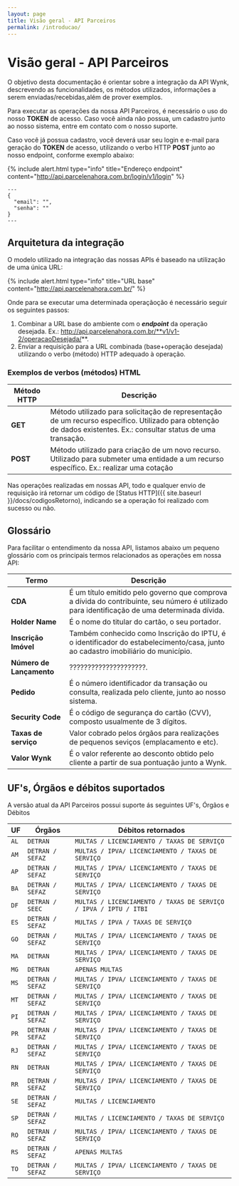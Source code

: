 ```yaml
---
layout: page
title: Visão geral - API Parceiros
permalink: /introducao/
---
```


# Visão geral - API Parceiros

O objetivo desta documentação é orientar sobre a integração da API Wynk, descrevendo as funcionalidades, os métodos utilizados, informações a serem enviadas/recebidas,além de prover exemplos.

Para executar as operações da nossa API Parceiros, é necessário o uso do nosso **TOKEN** de acesso. Caso você ainda não possua, um cadastro junto ao nosso sistema, entre em contato com o nosso suporte.

Caso você já possua cadastro, você deverá usar seu login e e-mail para geração do **TOKEN** de acesso, utilizando o verbo HTTP **POST** junto ao nosso endpoint, conforme exemplo abaixo:

{% include alert.html type="info" title="Endereço endpoint" content="http://api.parcelenahora.com.br/login/v1/login" %}

```
---
{
  "email": "",
  "senha": ""
}
---
```
## Arquitetura da integração

O modelo utilizado na integração das nossas APIs é baseado na utilização de uma única URL:

{% include alert.html type="info" title="URL base" content="http://api.parcelenahora.com.br/" %}

Onde para se executar uma determinada operaçãoção é necessário seguir os seguintes passos:

1. Combinar a URL base do ambiente com o **_endpoint_** da operação desejada. Ex.: http://api.parcelenahora.com.br/**v1/v1-2/operacaoDesejada/**.
2. Enviar a requisição para a URL combinada (base+operação desejada) utilizando o verbo (método) HTTP adequado à operação.

### Exemplos de verbos (métodos) HTML

|Método HTTP|Descrição|
|---|---|
|**GET**|Método utilizado para solicitação de representação de um recurso específico. Utilizado para obtenção de dados existentes. Ex.: consultar status de uma transação.|
|**POST**|Método utilizado para criação de um novo recurso. Utilizado para submeter uma entidade a um recurso específico. Ex.: realizar uma cotação|

Nas operações realizadas em nossas API, todo e qualquer envio de requisição irá retornar um código de [Status HTTP]({{ site.baseurl }}/docs/codigosRetorno), indicando se a operação foi realizado com sucesso ou não.

## Glossário 

Para facilitar o entendimento da nossa API, listamos abaixo um pequeno glossário com os principais termos relacionados as operações em nossa API:

|Termo|Descrição|
|---|---|
|**CDA**|É um título emitido pelo governo que comprova a dívida do contribuinte, seu número é utilizado para identificação de uma determinada dívida.|
|**Holder Name**|É o nome do titular do cartão, o seu portador.|
|**Inscrição Imóvel**|Também conhecido como Inscrição do IPTU, é o identificador do estabelecimento/casa, junto ao cadastro imobiliário do município.|
|**Número de Lançamento**|?????????????????????.|
|**Pedido**|É o número identificador da transação ou consulta, realizada pelo cliente, junto ao nosso sistema.|
|**Security Code**|É o código de segurança do cartão (CVV), composto usualmente de 3 dígitos.|
|**Taxas de serviço**|Valor cobrado pelos órgãos para realizações de pequenos seviços (emplacamento e etc).|
|**Valor Wynk**|É o valor referente ao desconto obtido pelo cliente a partir de sua pontuação junto a Wynk.|

## UF's, Órgãos e débitos suportados

A versão atual da API Parceiros possui suporte ás seguintes UF's, Órgãos e Débitos

| UF      | Órgãos            | Débitos retornados                  |
|---------|-------------------|-------------------------------------|
| `AL`      | `DETRAN        `    | `MULTAS / LICENCIAMENTO / TAXAS DE SERVIÇO`                                |
| `AM`      | `DETRAN / SEFAZ`    | `MULTAS / IPVA/ LICENCIAMENTO / TAXAS DE SERVIÇO   `                           |
| `AP`      | `DETRAN / SEFAZ`    | `MULTAS / IPVA/ LICENCIAMENTO / TAXAS DE SERVIÇO`                                  |
| `BA`      | `DETRAN / SEFAZ`    | `MULTAS / IPVA/ LICENCIAMENTO / TAXAS DE SERVIÇO`                                  |
| `DF`      | `DETRAN / SEEC `    | `MULTAS / LICENCIAMENTO / TAXAS DE SERVIÇO / IPVA / IPTU / ITBI` |
| `ES`      | `DETRAN / SEFAZ`    | `MULTAS / IPVA / TAXAS DE SERVIÇO`                               |
| `GO`      | `DETRAN / SEFAZ`    | `MULTAS / IPVA/ LICENCIAMENTO / TAXAS DE SERVIÇO  `                              |
| `MA`      | `DETRAN        `    | `MULTAS / IPVA/ LICENCIAMENTO / TAXAS DE SERVIÇO`                                  |
| `MG`      | `DETRAN        `    | `APENAS MULTAS`                              |
| `MS`      | `DETRAN / SEFAZ`    | `MULTAS / IPVA/ LICENCIAMENTO / TAXAS DE SERVIÇO `                                |
| `MT`      | `DETRAN / SEFAZ`    | `MULTAS / IPVA/ LICENCIAMENTO / TAXAS DE SERVIÇO`                                  |
| `PI`      | `DETRAN / SEFAZ`    | `MULTAS / IPVA/ LICENCIAMENTO / TAXAS DE SERVIÇO `                                 |
| `PR`      | `DETRAN / SEFAZ`    | `MULTAS / IPVA/ LICENCIAMENTO / TAXAS DE SERVIÇO`                                  |
| `RJ`      | `DETRAN / SEFAZ`    | `MULTAS / IPVA/ LICENCIAMENTO / TAXAS DE SERVIÇO`                               |
| `RN`      | `DETRAN        `    | `MULTAS / IPVA/ LICENCIAMENTO / TAXAS DE SERVIÇO   `                               |
| `RR`      | `DETRAN / SEFAZ`    | `MULTAS / IPVA/ LICENCIAMENTO / TAXAS DE SERVIÇO `                                |
| `SE`      | `DETRAN / SEFAZ`    | `MULTAS / LICENCIAMENTO`                               |
| `SP`      | `DETRAN / SEFAZ`    | `MULTAS / LICENCIAMENTO / TAXAS DE SERVIÇO`                                |
| `RO`      | `DETRAN / SEFAZ`    | `MULTAS / IPVA/ LICENCIAMENTO / TAXAS DE SERVIÇO `                                 |
| `RS`      | `DETRAN / SEFAZ`    | `APENAS MULTAS `                              |
| `TO`      | `DETRAN / SEFAZ`    | `MULTAS / IPVA/ LICENCIAMENTO / TAXAS DE SERVIÇO `                                |

